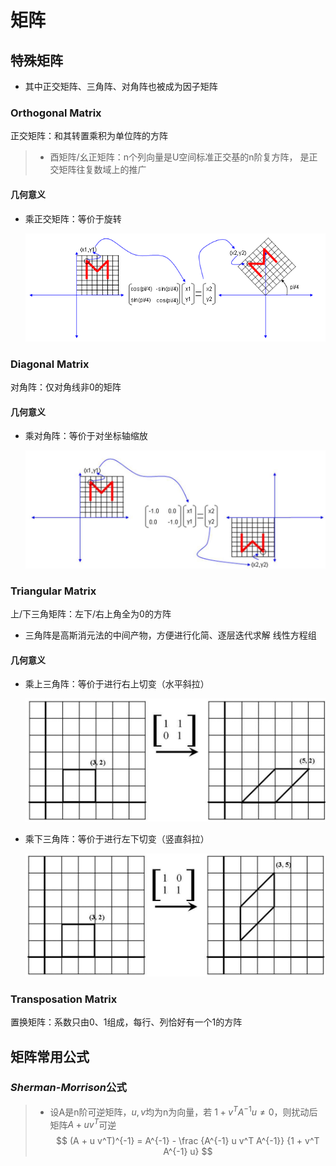 #	矩阵

##	特殊矩阵

-	其中正交矩阵、三角阵、对角阵也被成为因子矩阵

###	Orthogonal Matrix

正交矩阵：和其转置乘积为单位阵的方阵

> - 酉矩阵/幺正矩阵：n个列向量是U空间标准正交基的n阶复方阵，
	是正交矩阵往复数域上的推广

####	几何意义

-	乘正交矩阵：等价于旋转

	![orthogonal_matrix_geo](imgs/orthogonal_matrix_geo.png)

###	Diagonal Matrix

对角阵：仅对角线非0的矩阵

####	几何意义

-	乘对角阵：等价于对坐标轴缩放

	![diagonal_matrix_geo](imgs/diagonal_matrix_geo.png)

###	Triangular Matrix

上/下三角矩阵：左下/右上角全为0的方阵

-	三角阵是高斯消元法的中间产物，方便进行化简、逐层迭代求解
	线性方程组

####	几何意义

-	乘上三角阵：等价于进行右上切变（水平斜拉）

	![upper_triangular_matrix_geo](imgs/upper_triangular_matrix_geo.png)

-	乘下三角阵：等价于进行左下切变（竖直斜拉）

	![lower_triangular_matrix_geo](imgs/lower_triangular_matrix_geo.png)

###	Transposation Matrix

置换矩阵：系数只由0、1组成，每行、列恰好有一个1的方阵

##	矩阵常用公式

###	*Sherman-Morrison*公式

> - 设A是n阶可逆矩阵，$u, v$均为n为向量，若
	$1 + v^T A^{-1} u \neq 0$，则扰动后矩阵$A + u v^T$可逆
	$$
	(A + u v^T)^{-1} = A^{-1} - \frac {A^{-1} u v^T A^{-1}}
		{1 + v^T A^{-1} u}
	$$



